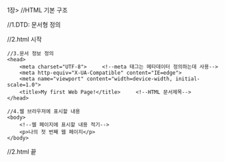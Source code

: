 1장>
//HTML 기본 구조

//1.DTD: 문서형 정의
<!DOCTYPE html>
//2.html 시작
<html lang="ko">

    //3.문서 정보 정의
    <head>                                                         
        <meta charset="UTF-8">     <!--meta 태그는 메타데이터 정의하는데 사용-->
        <meta http-equiv="X-UA-Compatible" content="IE=edge">
        <meta name="viewport" content="width=device-width, initial-scale=1.0">
        <title>My first Web Page!</title>     <!--HTML 문서제목-->
    </head>

    //4.웹 브라우저에 표시할 내용
    <body>
        <!--웹 페이지에 표시할 내용 적기-->
        <p>나의 첫 번째 웹 페이지</p>
    </body> 

//2.html 끝                                                       
</html>
